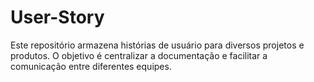 # User-Story

Este repositório armazena histórias de usuário para diversos projetos e produtos. O objetivo é centralizar a documentação e facilitar a comunicação entre diferentes equipes.
